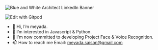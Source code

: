 ![Blue and White Architect LinkedIn Banner](https://user-images.githubusercontent.com/79361511/139535015-37e4b7f6-946a-42c1-bc53-39ddf472a251.gif)






![Edit with Gitpod](https://www.codewars.com/users/meliy-meyada/badges/large) 

- 👋 Hi, I’m meyada.
- 👀 I’m interested in Javascript & Python.
- 🌱 I'm now committed to developing Project Face & Voice Recognition. 
- 📫 How to reach me Email: meyada.saisan@gmail.com

